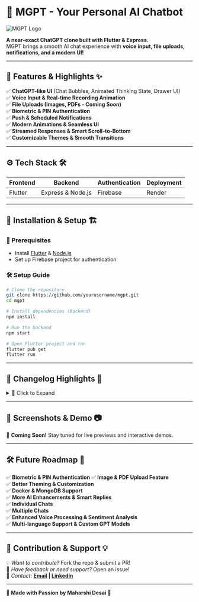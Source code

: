 # 🚀 MGPT - Your Personal AI Chatbot

![MGPT Logo](https://drive.google.com/uc?export=view&id=13hycVF1QAafwbK5-h1yYls80wQK1EyAS)
  
**A near-exact ChatGPT clone built with Flutter & Express.**  
MGPT brings a smooth AI chat experience with **voice input, file uploads, notifications, and a modern UI!**

---

## 🎨 Features & Highlights ✨

✅ **ChatGPT-like UI** (Chat Bubbles, Animated Thinking State, Drawer UI)  
✅ **Voice Input & Real-time Recording Animation**  
✅ **File Uploads (Images, PDFs - Coming Soon)**  
✅ **Biometric & PIN Authentication**  
✅ **Push & Scheduled Notifications**  
✅ **Modern Animations & Seamless UI**  
✅ **Streamed Responses & Smart Scroll-to-Bottom**  
✅ **Customizable Themes & Smooth Transitions**

---

## ⚙️ Tech Stack 🛠️

| Frontend  | Backend         | Authentication | Deployment |
|-----------|---------------|----------------|------------|
| Flutter   | Express & Node.js | Firebase       | Render     |

---

## 🚀 Installation & Setup 🏗️

### 📌 Prerequisites
- Install [Flutter](https://flutter.dev/docs/get-started/install) & [Node.js](https://nodejs.org/)
- Set up Firebase project for authentication

### 🛠️ Setup Guide
```bash
# Clone the repository
git clone https://github.com/yourusername/mgpt.git
cd mgpt

# Install dependencies (Backend)
npm install

# Run the backend
npm start

# Open Flutter project and run
flutter pub get
flutter run
```

---

## 📜 Changelog Highlights 📝

<details>
  <summary>🔄 Click to Expand</summary>

### 🆕 **Latest Update (v1.0.7)**
- 🎙️ Added real-time voice input with animated recording bubble.
- 📂 Integrated file picker support.
- 🔋 Improved permissions (Audio, Battery Saver).

### 🔥 **Past Updates**
- **v1.0.6:** Push & Scheduled Notifications.
- **v1.0.5:** Added Changelog Screen & Stop Button Logic.
- **v1.0.4:** Authentication, Haptic Feedback, Improved Drawer.
- **v1.0.3:** UI Overhaul (Splash Screen, Justified Text, Better Icons).
</details>

---

## 📸 Screenshots & Demo 📷

🚀 **Coming Soon!** Stay tuned for live previews and interactive demos.

---

## 🛠️ Future Roadmap 📌

✅ **Biometric & PIN Authentication**
✅ **Image & PDF Upload Feature**  
✅ **Better Theming & Customization**  
✅ **Docker & MongoDB Support**  
✅ **More AI Enhancements & Smart Replies**  
✅ **Individual Chats**  
✅ **Multiple Chats**  
✅ **Enhanced Voice Processing & Sentiment Analysis**  
✅ **Multi-language Support & Custom GPT Models**

---

## 🤝 Contribution & Support 💡

💡 _Want to contribute?_ Fork the repo & submit a PR!  
💬 _Have feedback or need support?_ Open an issue!  
📧 _Contact:_ **[Email](mailto:maharshi2406@gmail.com) | [LinkedIn](https://www.linkedin.com/in/maharshi-desai-30143a279/)**

---

**💙 Made with Passion by Maharshi Desai**  🚀

